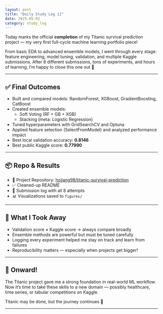 ```yaml
---
layout: post
title: "Daily Study Log 12"
date: 2025-05-02
category: study_log
---
```


Today marks the official **completion** of my Titanic survival prediction project — my very first full-cycle machine learning portfolio piece!  

From basic EDA to advanced ensemble models, I went through every stage: feature engineering, model tuning, validation, and multiple Kaggle submissions. After 8 different submissions, tons of experiments, and hours of learning, I’m happy to close this one out 🎉

---

## ✅ Final Outcomes

- Built and compared models: RandomForest, XGBoost, GradientBoosting, CatBoost
- Created ensemble models:
  - Soft Voting (RF + GB + XGB)
  - Stacking (meta: Logistic Regression)
- Tuned hyperparameters with GridSearchCV and Optuna
- Applied feature selection (SelectFromModel) and analyzed performance impact
- Best local validation accuracy: **0.8146**  
- Best public Kaggle score: **0.77990**

---

## 📦 Repo & Results

- 📁 Project Repository: [hojjang98/titanic-survival-prediction](https://github.com/hojjang98/titanic-survival-prediction)
- ✅ Cleaned-up README
- 📝 Submission log with all 8 attempts
- 📊 Visualizations saved to `figures/`

---

## 🧠 What I Took Away

- Validation score ≠ Kaggle score → always compare broadly
- Ensemble methods are powerful but must be tuned carefully
- Logging every experiment helped me stay on track and learn from failures
- Reproducibility matters — especially when projects get bigger!

---

## 🚀 Onward!

The Titanic project gave me a strong foundation in real-world ML workflow.  
Now it’s time to take these skills to a new domain — possibly healthcare, time series, or tabular competitions on Kaggle.

Titanic may be done, but the journey continues 🌊

---
